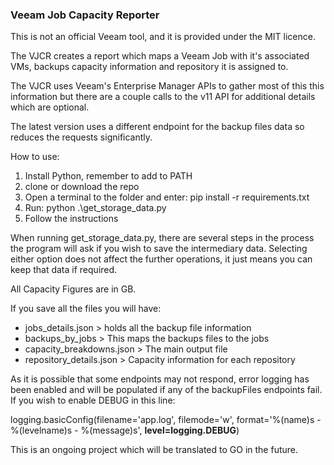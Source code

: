 ### Veeam Job Capacity Reporter
This is not an official Veeam tool, and it is provided under the MIT licence.

The VJCR creates a report which maps a Veeam Job with it's associated VMs, backups capacity information and repository it is assigned to.

The VJCR uses Veeam's Enterprise Manager APIs to gather most of this this information but there are a couple calls to the v11 API for additional details which are optional. 

The latest version uses a different endpoint for the backup files data so reduces the requests significantly.

How to use:
1. Install Python, remember to add to PATH
2. clone or download the repo
3. Open a terminal to the folder and enter: pip install -r requirements.txt
4. Run: python .\get_storage_data.py
5. Follow the instructions

When running get_storage_data.py, there are several steps in the process the program will ask if you wish to save the intermediary data. Selecting either option does not affect the further operations, it just means you can keep that data if required. 

All Capacity Figures are in GB.

If you save all the files you will have:
* jobs_details.json > holds all the backup file information
* backups_by_jobs > This maps the backups files to the jobs
* capacity_breakdowns.json > The main output file
* repository_details.json > Capacity information for each repository

As it is possible that some endpoints may not respond, error logging has been enabled and will be populated if any of the 
backupFiles endpoints fail. If you wish to enable DEBUG in this line:

logging.basicConfig(filename='app.log', filemode='w', format='%(name)s - %(levelname)s - %(message)s', **level=logging.DEBUG**)

This is an ongoing project which will be translated to GO in the future.
